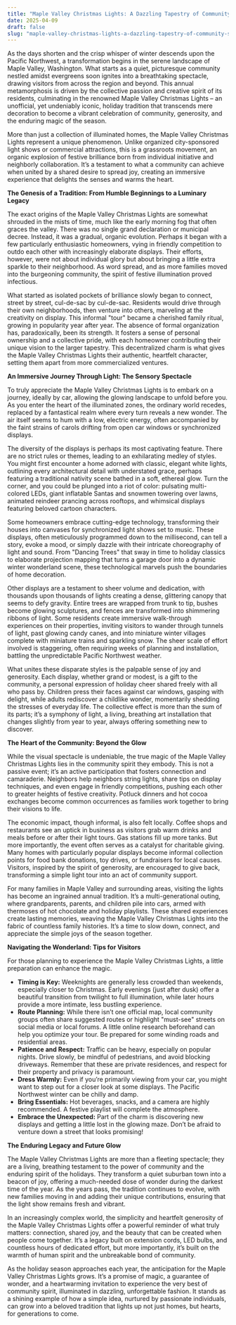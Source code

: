 ```yaml
---
title: "Maple Valley Christmas Lights: A Dazzling Tapestry of Community Spirit and Holiday Magic"
date: 2025-04-09
draft: false
slug: "maple-valley-christmas-lights-a-dazzling-tapestry-of-community-spirit-and-holiday-magic" 
---
```


As the days shorten and the crisp whisper of winter descends upon the Pacific Northwest, a transformation begins in the serene landscape of Maple Valley, Washington. What starts as a quiet, picturesque community nestled amidst evergreens soon ignites into a breathtaking spectacle, drawing visitors from across the region and beyond. This annual metamorphosis is driven by the collective passion and creative spirit of its residents, culminating in the renowned Maple Valley Christmas Lights – an unofficial, yet undeniably iconic, holiday tradition that transcends mere decoration to become a vibrant celebration of community, generosity, and the enduring magic of the season.

More than just a collection of illuminated homes, the Maple Valley Christmas Lights represent a unique phenomenon. Unlike organized city-sponsored light shows or commercial attractions, this is a grassroots movement, an organic explosion of festive brilliance born from individual initiative and neighborly collaboration. It’s a testament to what a community can achieve when united by a shared desire to spread joy, creating an immersive experience that delights the senses and warms the heart.

**The Genesis of a Tradition: From Humble Beginnings to a Luminary Legacy**

The exact origins of the Maple Valley Christmas Lights are somewhat shrouded in the mists of time, much like the early morning fog that often graces the valley. There was no single grand declaration or municipal decree. Instead, it was a gradual, organic evolution. Perhaps it began with a few particularly enthusiastic homeowners, vying in friendly competition to outdo each other with increasingly elaborate displays. Their efforts, however, were not about individual glory but about bringing a little extra sparkle to their neighborhood. As word spread, and as more families moved into the burgeoning community, the spirit of festive illumination proved infectious.

What started as isolated pockets of brilliance slowly began to connect, street by street, cul-de-sac by cul-de-sac. Residents would drive through their own neighborhoods, then venture into others, marveling at the creativity on display. This informal "tour" became a cherished family ritual, growing in popularity year after year. The absence of formal organization has, paradoxically, been its strength. It fosters a sense of personal ownership and a collective pride, with each homeowner contributing their unique vision to the larger tapestry. This decentralized charm is what gives the Maple Valley Christmas Lights their authentic, heartfelt character, setting them apart from more commercialized ventures.

**An Immersive Journey Through Light: The Sensory Spectacle**

To truly appreciate the Maple Valley Christmas Lights is to embark on a journey, ideally by car, allowing the glowing landscape to unfold before you. As you enter the heart of the illuminated zones, the ordinary world recedes, replaced by a fantastical realm where every turn reveals a new wonder. The air itself seems to hum with a low, electric energy, often accompanied by the faint strains of carols drifting from open car windows or synchronized displays.

The diversity of the displays is perhaps its most captivating feature. There are no strict rules or themes, leading to an exhilarating medley of styles. You might first encounter a home adorned with classic, elegant white lights, outlining every architectural detail with understated grace, perhaps featuring a traditional nativity scene bathed in a soft, ethereal glow. Turn the corner, and you could be plunged into a riot of color: pulsating multi-colored LEDs, giant inflatable Santas and snowmen towering over lawns, animated reindeer prancing across rooftops, and whimsical displays featuring beloved cartoon characters.

Some homeowners embrace cutting-edge technology, transforming their houses into canvases for synchronized light shows set to music. These displays, often meticulously programmed down to the millisecond, can tell a story, evoke a mood, or simply dazzle with their intricate choreography of light and sound. From "Dancing Trees" that sway in time to holiday classics to elaborate projection mapping that turns a garage door into a dynamic winter wonderland scene, these technological marvels push the boundaries of home decoration.

Other displays are a testament to sheer volume and dedication, with thousands upon thousands of lights creating a dense, glittering canopy that seems to defy gravity. Entire trees are wrapped from trunk to tip, bushes become glowing sculptures, and fences are transformed into shimmering ribbons of light. Some residents create immersive walk-through experiences on their properties, inviting visitors to wander through tunnels of light, past glowing candy canes, and into miniature winter villages complete with miniature trains and sparkling snow. The sheer scale of effort involved is staggering, often requiring weeks of planning and installation, battling the unpredictable Pacific Northwest weather.

What unites these disparate styles is the palpable sense of joy and generosity. Each display, whether grand or modest, is a gift to the community, a personal expression of holiday cheer shared freely with all who pass by. Children press their faces against car windows, gasping with delight, while adults rediscover a childlike wonder, momentarily shedding the stresses of everyday life. The collective effect is more than the sum of its parts; it’s a symphony of light, a living, breathing art installation that changes slightly from year to year, always offering something new to discover.

**The Heart of the Community: Beyond the Glow**

While the visual spectacle is undeniable, the true magic of the Maple Valley Christmas Lights lies in the community spirit they embody. This is not a passive event; it’s an active participation that fosters connection and camaraderie. Neighbors help neighbors string lights, share tips on display techniques, and even engage in friendly competitions, pushing each other to greater heights of festive creativity. Potluck dinners and hot cocoa exchanges become common occurrences as families work together to bring their visions to life.

The economic impact, though informal, is also felt locally. Coffee shops and restaurants see an uptick in business as visitors grab warm drinks and meals before or after their light tours. Gas stations fill up more tanks. But more importantly, the event often serves as a catalyst for charitable giving. Many homes with particularly popular displays become informal collection points for food bank donations, toy drives, or fundraisers for local causes. Visitors, inspired by the spirit of generosity, are encouraged to give back, transforming a simple light tour into an act of community support.

For many families in Maple Valley and surrounding areas, visiting the lights has become an ingrained annual tradition. It’s a multi-generational outing, where grandparents, parents, and children pile into cars, armed with thermoses of hot chocolate and holiday playlists. These shared experiences create lasting memories, weaving the Maple Valley Christmas Lights into the fabric of countless family histories. It’s a time to slow down, connect, and appreciate the simple joys of the season together.

**Navigating the Wonderland: Tips for Visitors**

For those planning to experience the Maple Valley Christmas Lights, a little preparation can enhance the magic.

* **Timing is Key:** Weeknights are generally less crowded than weekends, especially closer to Christmas. Early evenings (just after dusk) offer a beautiful transition from twilight to full illumination, while later hours provide a more intimate, less bustling experience.
* **Route Planning:** While there isn’t one official map, local community groups often share suggested routes or highlight "must-see" streets on social media or local forums. A little online research beforehand can help you optimize your tour. Be prepared for some winding roads and residential areas.
* **Patience and Respect:** Traffic can be heavy, especially on popular nights. Drive slowly, be mindful of pedestrians, and avoid blocking driveways. Remember that these are private residences, and respect for their property and privacy is paramount.
* **Dress Warmly:** Even if you’re primarily viewing from your car, you might want to step out for a closer look at some displays. The Pacific Northwest winter can be chilly and damp.
* **Bring Essentials:** Hot beverages, snacks, and a camera are highly recommended. A festive playlist will complete the atmosphere.
* **Embrace the Unexpected:** Part of the charm is discovering new displays and getting a little lost in the glowing maze. Don’t be afraid to venture down a street that looks promising!

**The Enduring Legacy and Future Glow**

The Maple Valley Christmas Lights are more than a fleeting spectacle; they are a living, breathing testament to the power of community and the enduring spirit of the holidays. They transform a quiet suburban town into a beacon of joy, offering a much-needed dose of wonder during the darkest time of the year. As the years pass, the tradition continues to evolve, with new families moving in and adding their unique contributions, ensuring that the light show remains fresh and vibrant.

In an increasingly complex world, the simplicity and heartfelt generosity of the Maple Valley Christmas Lights offer a powerful reminder of what truly matters: connection, shared joy, and the beauty that can be created when people come together. It’s a legacy built on extension cords, LED bulbs, and countless hours of dedicated effort, but more importantly, it’s built on the warmth of human spirit and the unbreakable bond of community.

As the holiday season approaches each year, the anticipation for the Maple Valley Christmas Lights grows. It’s a promise of magic, a guarantee of wonder, and a heartwarming invitation to experience the very best of community spirit, illuminated in dazzling, unforgettable fashion. It stands as a shining example of how a simple idea, nurtured by passionate individuals, can grow into a beloved tradition that lights up not just homes, but hearts, for generations to come.